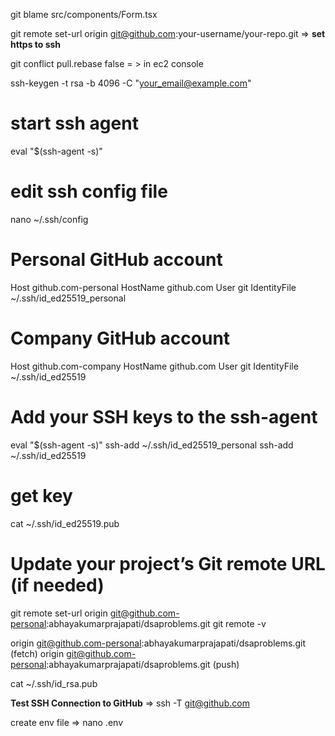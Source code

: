 

git blame src/components/Form.tsx

git remote set-url origin git@github.com:your-username/your-repo.git => **set https to ssh**

git conflict pull.rebase false = > in  ec2 console


ssh-keygen -t rsa -b 4096 -C "your_email@example.com"
# start ssh agent
eval "$(ssh-agent -s)"
# edit ssh config file
nano ~/.ssh/config
# Personal GitHub account
Host github.com-personal
  HostName github.com
  User git
  IdentityFile ~/.ssh/id_ed25519_personal

# Company GitHub account
Host github.com-company
  HostName github.com
  User git
  IdentityFile ~/.ssh/id_ed25519

# Add your SSH keys to the ssh-agent

eval "$(ssh-agent -s)"
ssh-add ~/.ssh/id_ed25519_personal
ssh-add ~/.ssh/id_ed25519

# get key
cat ~/.ssh/id_ed25519.pub

# Update your project’s Git remote URL (if needed)

git remote set-url origin git@github.com-personal:abhayakumarprajapati/dsaproblems.git
git remote -v

origin  git@github.com-personal:abhayakumarprajapati/dsaproblems.git (fetch)
origin  git@github.com-personal:abhayakumarprajapati/dsaproblems.git (push)

  
cat ~/.ssh/id_rsa.pub

**Test SSH Connection to GitHub** => ssh -T git@github.com

create env file => nano .env